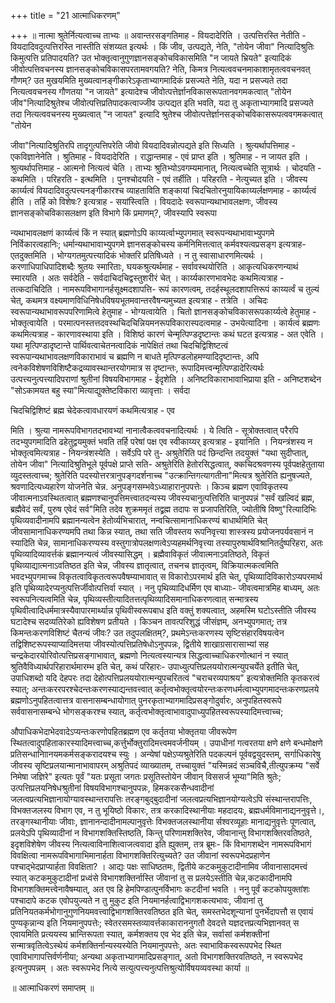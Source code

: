 +++
title = "21 आत्माधिकरणम्"

+++
॥ नात्मा श्रुतेर्नित्यत्वाच्च ताभ्यः ॥ अवान्तरसङ्गतिमाह - वियदादेरिति । उत्पत्तिरस्ति नेतीति - वियदादिवदुत्पत्तिरस्ति नास्तीति संशय्यत इत्यर्थः । किं जीव, उत्पद्यते, नेति, "तोयेन जीवा" नित्यादिश्रुतिः किमुत्पत्ति प्रतिपादयति? उत भोक्तृत्वानुगुणज्ञानसङ्कोचविकासमिति "न जायते भ्रियते" इत्यादिकं जीवोत्पत्तिवचनस्य ज्ञानसङ्कोचविकासपरतामवगयति? नेति, किमत्र नित्यत्ववचनमाकाशामृतत्ववचनवत् गौणम्? उत मुखयमिति मुख्यत्वानङ्गीकारेऽकृताभ्यागमादिकं प्रसज्यते नेति, यदा न प्रसज्यते तदा नित्यत्ववचनस्य गौणतया "न जायते" इत्यादेश्च जीवोत्पत्तेर्ज्ञानविकासरूपतानवगमकत्वात् "तोयेन जीव"नित्यादिश्रुतेश्च जीवोत्पत्तिप्रतिपादकत्वाज्जीव उत्पद्यत इति भवति, यदा तु अकृताभ्यागमादि प्रसज्यते तदा नित्यत्ववचनस्य मुख्यत्वात् "न जायत" इत्यादि श्रुतेश्च जीवोत्पत्तेर्ज्ञानसङ्कोचविकासरूपत्ववगमकत्वात् "तोयेन

जीवा"नित्यादिश्रुतिरपि तादृगुत्पत्तिपरेति जीवो वियदादिवन्नोत्पद्यते इति सिध्यति । श्रुत्यर्थापत्तिमाह - एकविज्ञानेनेति । श्रुतिमाह - वियदादेरिति । राद्धान्तमाह - एवं प्राप्त इति । श्रुतिमाह - न जायत इति । श्रुत्यर्थापत्तिमाह - आत्मनो नित्यत्वं चेति । ताभ्यः श्रुतिभ्योऽवगम्यमानात्, नित्यत्वच्चेति सूत्रार्थः । चोदयति - कथमिति । परिहरति - इत्थमिति । पुनश्चोदयति - एवं तर्हीति । परिहरति - नेत्युच्यत इति । जीवस्य कार्य्यत्वं वियदादिवदुत्पत्त्यनङ्गीकारश्च व्याहताविति शङ्कायां चिदचितोरनुयायिकाय्यर्लक्षणमाह - कार्य्यत्वं हीति । तर्हि को विशेषः? इत्यत्राह - सयांस्त्विति । वियदादेः स्वरूपान्यथाभावलक्षणः, जीवस्य ज्ञानसङ्कोचविकासलक्षण इति विभागे किं प्रमाणम्?, जीवस्यापि स्वरूपा

न्यथाभावलक्षणं कार्य्यत्वं किं न स्यात् ब्रह्मणोऽपि काय्यर्त्वाभ्युपगमात् स्वरूपन्यथाभावाभ्युपगमे निर्विकारत्वहानिः; धर्मान्यथाभावाभ्युपगमे ज्ञानसङ्कोचस्य कर्मनिमित्तत्वात् कर्मवश्यत्वप्रसङ्ग इत्यत्राह- एतदुक्तमिति । भोग्यगतमुत्पत्त्यादिकं भोक्तरि प्रतिषिध्यते । न तु स्वासाधारणमित्यर्थः । करणाधिपाधिपादिशब्दैः श्रुतयः स्मारिताः, घयकश्रुत्यर्थमाह - सर्वावस्थयोरिति । आकृत्यधिकरणन्याथं स्मारयति । अतः सर्वदेति - सर्वदाचिदचिद्वस्तुशरीरं चेत् । कार्य्यकारणभावभेदः कथमित्यत्राह - तत्कदाचिदिति । नामरूपविभागानर्हसूक्ष्मदशापत्ति- रूपं कारणत्वम्, तदर्हस्थूलदशापत्तिरूपं काय्यर्त्वं च तुल्यं चेत्, कथमत्र वक्ष्यमाणविधिनिषेधविषयभूतमवान्तरवैषन्यमुच्यत इत्यत्राह - तत्रेति । अचिदः स्वरूपान्यथाभावरूपपरिणामित्वे हेतुमाह - भोग्यत्वायेति । चितो ज्ञानसङ्कोचविकासरूपकार्य्यत्वे हेतुमाह - भोक्तृत्वायेति । परमात्पनस्तत्तदवस्थचिदचिन्नियमनरूपविकारास्पदत्वमाह - उभयेत्यादिना । कार्यत्वं ब्रह्मणः कथमित्यत्राह - कारणावस्थाया इति । विशिष्ठं कारणं चेन्मृत्पिण्डदृष्टान्तः कथं घटत इत्यत्राह - अत एवेति । यथा मृत्पिण्डादृष्टान्ते पार्थिवत्वाचेतनत्वादिकं नापेक्षितं तथा चिदचिद्विशिष्टत्वं स्वरूपान्यथाभावलक्षणविकाराभावं च ब्रह्मणि न बाधते मृत्पिण्डलोहमण्यादिदृष्टान्तः, अपि त्वनेकविशेषणविशिष्टैकद्रव्यावस्थान्तरयोगमात्र स दृष्टान्तः, रूपादिमत्त्वन्मृत्पिण्डादेरित्यर्थः उत्पत्त्यनुत्पत्त्यादिपराणां श्रुतीनां विषयविभागमाह - ईदृशेति । अनिष्टविकाराभावाभिप्राया इति - अनिष्टशब्देन "सोऽकामयत बहु स्या"मित्याद्युक्तेष्टविकारा व्यावृत्ताः । सर्वदा

चिदचिद्विशिष्टं ब्रह्म चेदेकत्वावधारयणं कथमित्यत्राह - एव

मिति । श्रुत्या नामरूपविभागतदभावभ्यां नानात्वैकत्ववचनादित्यर्थः । ये त्विति - सूत्रोक्तत्वात् परैरपि तदभ्युपगमादिति ढहेतुद्वयमुक्तं भवति तर्हि परेषां पक्ष एव स्वीकाय्यर् इत्यत्राह - इयानिति । नियन्त्रंशस्य न भोक्तृत्वमित्यत्राह - नियन्त्रंशस्येति । सर्वेऽपि परे तु- अश्रुतेरिति पदं छिन्दन्ति तदयुक्तं "यथा सुदीप्तात्, तोयेन जीवा" नित्यादिश्रुतिभूले पूर्वपक्षे प्राप्ते सति- अश्रुतेरिति हेतोरसिद्धत्वात्, क्कचिदश्रवणस्य पूर्वपक्षहेतुताया व्युदस्तत्वाच्च; श्रुतेरिति पदस्योत्तरत्रानुपङ्गदर्शनाच्च "उत्क्रान्तिगत्यागतीना"मित्यत्र श्रुतेरिति ह्यनुषज्यते, श्रवणादित्यध्यहारेण योजनेति चेन्न. अनुपङ्गसम्भवेऽध्याहारानुपपत्तेः । किञ्च ब्रह्मण एवाविकृतस्य जीवात्मनाऽवस्थितत्वात् ब्रह्मणश्चानुपत्तिमत्त्वातदन्यस्य जीवस्यचानुत्पत्तिरिति चानुपपन्नं "सर्वं खल्विदं ब्रह्म, ब्रह्मैवेदं सर्वं, पुरुष एवेदं सर्व"मिति तदेव शुक्रममृतं तद्व्रह्म तदापः स प्रजापतिरिति, ज्योतीषि विष्णु"रित्यादिभिः पृथिव्यवादीनामपि ब्रह्मानन्यत्वेन हेतोर्व्यभिचारात्, नन्वचित्सामानाधिकरण्यं बाधार्थमिति चेत् जीवसामानाधिकरण्यमपि तथा किन्न स्यात्, तथा सति जीवस्तय रूपनिवृत्त्या शास्त्रस्य प्रयोजनपर्यवसानं न स्यादिति चेन्न, सामानाधिकरण्यस्य वस्तुगात्रोपलक्षणत्वेऽप्यहमर्थनिवृत्त्या तस्यापुरुषार्थविश्रानितर्दुष्परिहरा, अतः पृथिव्यादिव्यावर्त्तकं ब्रह्मानन्यत्वं जीवस्यासिद्धम् । ब्रह्मैवाविकृतं जीवात्मनाऽवतिष्ठते, विकृतं पृथिव्याद्यात्मनाऽवतिष्ठत इति चेन्न, जीवस्य ज्ञातृत्वात्, तचनच ज्ञातृत्वम्, विक्रियात्मकत्वमिति भवदभ्युपगमाच्च विकृतत्वाविकृतत्वरूपवैषम्याभावात् स विकारोऽपरमार्थ इति चेत्, पृथिव्यादिविकारोऽप्यपरमार्थ इति पृथिव्यादेरप्यनुत्पत्तिर्जीवोत्पत्तिर्वा स्यात् । ननु पृथिव्यादिधर्मिण एव बाध्याः- जीवत्वमात्रमिह बाध्यम्, अतः स्वरूपनित्यत्वमिति चेन्न, पृथिव्यस्तीत्यादितत्तत्पृथिव्यादिसमानाधिकरणत्वात् सन्मात्रस्य पृथिवीत्वादिधर्ममात्रस्यैवापारमार्थ्यान्न पृथिवीस्वरूपबाध इति वक्तुं शक्यत्वात्, अहमस्मि घटोऽस्तीति जीवस्य घटादेश्च सदव्यतिरेको ह्यविशेषण प्रतीयते । किञ्चन तावत्परिशुद्धं जीसंज्ञम्, अनभ्युपगमात्; तत्र किमन्तःकरणविशिष्टं चैतन्यं जीवः? उत तदुपलक्षितम्?, प्रथमेऽन्तःकरणस्य सृष्टिसंहारविषयत्वेन तद्विशिष्टरूपस्याप्यादिमत्तया जीवस्योत्पत्तिप्रतिषेधोऽनुपपन्नः, द्वितीये शाखाग्रसारासाभ्यां सह चन्द्रकेदारयोरिवोत्पत्तिप्रसङ्गाभावात्, ब्रह्मणो नित्यत्वस्यान्यत्र सिद्धत्वाच्चाधिकरणोत्थानं न स्यात् श्रुतिवैविध्यार्थपरिहारार्थमारम्भ इति चेत्, कथं परिहारः- उपाध्युत्पत्तिप्रलययोरात्मन्युपचर्येते इतीति चेत्, उपाधिशब्दो यदि देहपरः तदा देहोत्पत्तिप्रलययोरात्मन्युपचरितत्वं "चराचरव्यपाश्रय" इत्यत्रोक्तमिति कृतकरत्वं स्यात्; अन्तःकररपरश्चेदन्तःकरणस्याद्यन्तवत्त्वात् कर्तृत्वभोक्तृत्वयोरन्तःकरणधर्मत्वाभ्युपगमादन्तःकरणप्रलये ब्रह्मणोऽनुपहितत्वात्तत्र वासनासम्बन्धायोगात् पुनरकृताभ्यागमादिप्रसङ्गोदुर्वारः, अनुपहितस्वरूपे सर्ववासनासम्बन्धे भोगसङ्करश्च स्यात्, कर्तृत्वभोक्तृत्वाभावादुपाध्युपहितस्वरूपस्यादिमत्त्वाच्च;

औपाधिकभेदाभेदवादेऽप्यन्तःकरणोपहितब्रह्मण एव कर्तृतया भोक्तृतया जीवरूपेण स्थितत्वादुपहिताकारस्यादिमत्त्वाच्च,कर्त्तुर्भोक्तुरादिमत्त्वमवर्जनीयम् । उपाधीनां गत्वरतया क्षणे क्षणे बन्धमोक्षणे प्रतिसन्धानािानयमकर्मसङ्करादयश्च स्युः । अन्येषां पक्षेऽप्यश्रुतेरिति पदकल्पनं पूर्ववद्वयुदस्तम्, सर्गाधिकारेषु जीवस्य सृष्टिप्रलयान्मानाभावापरम् अश्रुतिपदं व्याख्यातम्, तच्चायुक्तं "यस्मिन्नदं सञ्चविचै,तीत्युपक्रम्य "सर्वे निमेषा जज्ञिरे" इत्यतः पूर्वं "यतः प्रसूता जगतः प्रसूतिस्तोयेन जीवान् विससर्ज भूम्या"मिति श्रुतेः; उत्पत्तिप्रलयनिषेधश्रुतीनां विषयविभागश्चानुपपन्नः, हिमकरकसैन्धवादीनां जलत्वप्रत्यभिज्ञानायोग्यावस्थान्तरापत्तिः तरङ्गबुद्बुदादीनां जलत्वप्रत्यभिज्ञानयोग्यत्वेऽपि संस्थान्तरापत्तिः, विभक्तजलस्य विभाग एव, न तु भूयिष्ठो विकारः, तत्र करकादिस्थानीयाः महदादयः, ब्रह्मधर्मविमानाद्यननुवृत्ते।, तरङ्गस्थानीयाः जीवाः, ज्ञानानन्दादीनामल्पानुवृत्तेः विभक्तजलस्थानीया र्सश्वरव्यूहाः मानाद्यनुवृत्तेः पूणत्वात्, प्रलयेऽपि पृथिव्यादीनां न विभागशक्तिस्तिष्ठति, किन्तु परिणामशक्तिरेव, जीवानान्तु विभागशक्तिरवतिष्ठते, इदृशविशेषेण जीवस्य नित्यत्वाविनाशित्वाजत्ववादा इति ह्युक्तम्, तत्र ब्रूमः- किं विभागशब्देन नामरूपविभागं विवक्षित्वा नामरूपविभागाभिमानार्हता विभागशक्तिरित्युच्यते? उत जीवानां स्वरूपभेदप्रहाणेन पश्चाद्भेदप्राप्यार्हता विवक्षिता? । आद्यः पक्षः साधिष्ठतमः, द्वितीये कटकमुकुटादीनामिव जीवानासादमत्त्वं स्यात् कटकमुकुटादीनां प्रध्वंसे विभागशक्तिर्नास्ति जीवानां तु स प्रलयेऽस्तीति चेन्न,कटकादीनामपि विभागशक्तिमत्त्वेनावैषम्यात्, अत एव हि हेमपिण्डात्पुनर्विभागः कटदीनां भवति । ननु पूर्वं कटकोपयुक्तांशः पश्चादापे कटक एवोपयुज्यते न तु मुकुट इति नियमानर्हत्वाद्विभागशकत्यभावः, जीवानां तु प्रतिनियतकर्मभोगानुगुणनियमवत्त्वाद्विभागशक्तिरवतिष्ठत इति चेत्, समस्तभेदशून्यानां पुनर्भेदापत्तौ स एवायं पुण्यकृन्नान्य इति नियमानुपपत्तेः; स्वेतरसमस्तव्यावर्त्तकाकाराननुगतौ देवदत्ते यज्ञदत्तप्रत्यभिज्ञानवत् स एवायमिति प्रत्ययस्य भ्रान्तिरूपता स्यात्, कर्मशक्तय एव भेद इति चेन्न, सर्वासां कर्मशक्तीनां सन्मात्रवृतित्वेऽस्थेयं कर्मशक्तिर्नान्यस्यस्येति नियमानुपपत्तेः, अतः स्वाभाविकस्वरूपपभेद स्थित एवाविभागापत्तिर्वर्णनीया; अन्यथा अकृताभ्यागमादिप्रसङ्गात्, अतो विभागशक्तिरवतिष्ठते, न स्वरूपभेद इत्यनुपपन्नम् । अतः स्वरूपभेद नित्ये सत्युत्पत्त्यनुत्पत्तिश्रुत्योर्विषयव्यवस्था कार्या ॥

॥ आत्माधिकरणं समाप्तम् ॥

